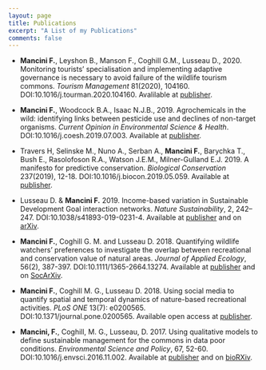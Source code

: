 ```yaml
---
layout: page
title: Publications
excerpt: "A List of my Publications"
comments: false
---
```


* **Mancini F.**, Leyshon B., Manson F., Coghill G.M., Lusseau D., 2020. Monitoring tourists’ specialisation and implementing adaptive governance is necessary to avoid failure of the wildlife tourism commons. *Tourism Management* 81(2020), 104160. DOI:10.1016/j.tourman.2020.104160. Avalilable at [publisher](https://www.sciencedirect.com/science/article/pii/S0261517720300844?dgcid=author).

* **Mancini F.**, Woodcock B.A., Isaac N.J.B., 2019. Agrochemicals in the wild: identifying links between pesticide use and declines of non-target organisms. *Current Opinion in Environmental Science & Health*. DOI:10.1016/j.coesh.2019.07.003. Available at [publisher](https://doi.org/10.1016/j.coesh.2019.07.003).

* Travers H, Selinske M., Nuno A., Serban A., **Mancini F.**, Barychka T., Bush E., Rasolofoson R.A., Watson J.E.M., Milner-Gulland E.J. 2019. A manifesto for predictive conservation. *Biological Conservation* 237(2019), 12-18. DOI:10.1016/j.biocon.2019.05.059.  Available at [publisher](https://www.sciencedirect.com/science/article/pii/S0006320718316057?via%3Dihub).

* Lusseau D. & **Mancini F.** 2019. Income-based variation in Sustainable Development Goal interaction networks. *Nature Sustainability*, 2, 242–247. DOI:10.1038/s41893-019-0231-4. Available at [publisher](https://www.nature.com/articles/s41893-019-0231-4) and on [arXiv](https://arxiv.org/abs/1804.09095v1).

* **Mancini F.**, Coghill G. M. and Lusseau D. 2018. Quantifying wildlife watchers’ preferences to investigate the overlap between recreational and conservation value of natural areas. *Journal of Applied Ecology*, 56(2), 387-397. DOI:10.1111/1365-2664.13274. Available at [publisher](https://besjournals.onlinelibrary.wiley.com/doi/full/10.1111/1365-2664.13274) and on [SocArXiv](https://osf.io/preprints/socarxiv/vze7y/).

* **Mancini F.**, Coghill M. G., Lusseau D. 2018. Using social media to quantify spatial and temporal dynamics of nature-based recreational activities. *PLoS ONE* 13(7): e0200565. DOI:10.1371/journal.pone.0200565. Available open access at [publisher](https://doi.org/10.1371/journal.pone.0200565).

* **Mancini, F.**, Coghill, M. G., Lusseau, D. 2017. Using qualitative models to define sustainable management for the commons in data poor conditions. *Environmental Science and Policy*, 67, 52-60. DOI:10.1016/j.envsci.2016.11.002. Available at [publisher](https://www.sciencedirect.com/science/article/pii/S1462901116307912) and on [bioRXiv](https://doi.org/10.1101/063479).
